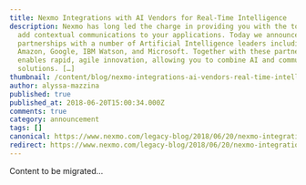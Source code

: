 ```yaml
---
title: Nexmo Integrations with AI Vendors for Real-Time Intelligence
description: Nexmo has long led the charge in providing you with the tools to
  add contextual communications to your applications. Today we announced new
  partnerships with a number of Artificial Intelligence leaders including
  Amazon, Google, IBM Watson, and Microsoft. Together with these partners, Nexmo
  enables rapid, agile innovation, allowing you to combine AI and communications
  solutions. […]
thumbnail: /content/blog/nexmo-integrations-ai-vendors-real-time-intelligence/Nexmo_partnersw_AI.png
author: alyssa-mazzina
published: true
published_at: 2018-06-20T15:00:34.000Z
comments: true
category: announcement
tags: []
canonical: https://www.nexmo.com/legacy-blog/2018/06/20/nexmo-integrations-ai-vendors-real-time-intelligence
redirect: https://www.nexmo.com/legacy-blog/2018/06/20/nexmo-integrations-ai-vendors-real-time-intelligence
---
```


Content to be migrated...
